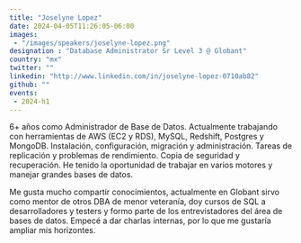 ```yaml
---
title: "Joselyne Lopez"
date: 2024-04-05T11:26:05-06:00
images: 
 - "/images/speakers/joselyne-lopez.png"
designation : "Database Administrator Sr Level 3 @ Globant"
country: "mx"
twitter: ""
linkedin: "http://www.linkedin.com/in/joselyne-lopez-0710ab82"
github: ""
events: 
 - 2024-h1
---
```


6+ años como Administrador de Base de Datos. Actualmente trabajando con herramientas de AWS (EC2 y RDS), MySQL, Redshift, Postgres y MongoDB. Instalación, configuración, migración y administración. Tareas de replicación y problemas de rendimiento. Copia de seguridad y recuperación. He tenido la oportunidad de trabajar en varios motores y manejar grandes bases de datos.

Me gusta mucho compartir conocimientos, actualmente en Globant sirvo como mentor de otros DBA de menor veteranía, doy cursos de SQL a desarrolladores y testers y formo parte de los entrevistadores del área de bases de datos. Empecé a dar charlas internas, por lo que me gustaría ampliar mis horizontes.

